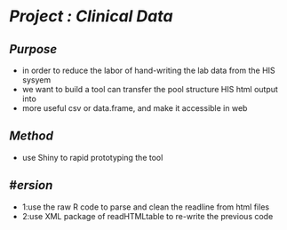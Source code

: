 # *Project : Clinical Data*
## *Purpose*
 - in order to reduce the labor of hand-writing the lab data from the HIS sysyem
 - we want to build a tool can transfer the pool structure HIS html output into
 - more useful csv or data.frame, and make it accessible in web
## *Method*
 - use Shiny to rapid prototyping the tool

## #*ersion*
 - 1:use the raw R code to parse and clean the readline from html files
 - 2:use XML package of readHTMLtable to re-write the previous code

